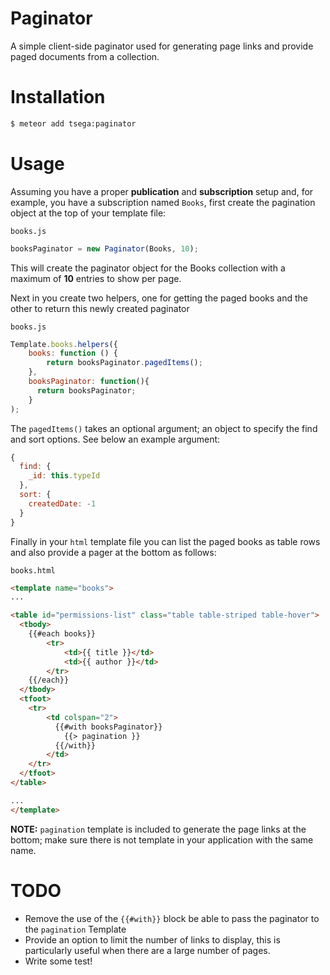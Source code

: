 # Paginator

A simple client-side paginator used for generating page links and provide paged documents from a collection.

# Installation

```sh
$ meteor add tsega:paginator
```

# Usage

Assuming you have a proper **publication** and **subscription** setup and, for example, you have a subscription named
`Books`, first create the pagination object at the top of your template file:

`books.js`
```js
booksPaginator = new Paginator(Books, 10);
```
This will create the paginator object for the Books collection with a maximum of **10** entries to show per page.

Next in you create two helpers, one for getting the paged books and the other to return this newly created paginator

`books.js`
```js
Template.books.helpers({
    books: function () {
        return booksPaginator.pagedItems();
    },
    booksPaginator: function(){
      return booksPaginator;
    }
);
```
The `pagedItems()` takes an optional argument; an object to specify the find and sort options.
See below an example argument:

```js
{
  find: {
    _id: this.typeId
  },
  sort: {
    createdDate: -1
  }
}
```

Finally in your `html` template file you can list the paged books as table rows and
also provide a pager at the bottom as follows:

`books.html`
```html
<template name="books">
...

<table id="permissions-list" class="table table-striped table-hover">
  <tbody>
    {{#each books}}
        <tr>
            <td>{{ title }}</td>
            <td>{{ author }}</td>
        </tr>
    {{/each}}
  </tbody>
  <tfoot>
    <tr>
        <td colspan="2">
          {{#with booksPaginator}}
            {{> pagination }}
          {{/with}}
        </td>
    </tr>
  </tfoot>
</table>

...
</template>
```

**NOTE:** `pagination` template is included to generate the page links at the bottom;
make sure there is not template in your application with the same name.

# TODO
  - Remove the use of the `{{#with}}` block be able to pass the paginator to the `pagination` Template
  - Provide an option to limit the number of links to display, this is particularly
  useful when there are a large number of pages.
  - Write some test!
